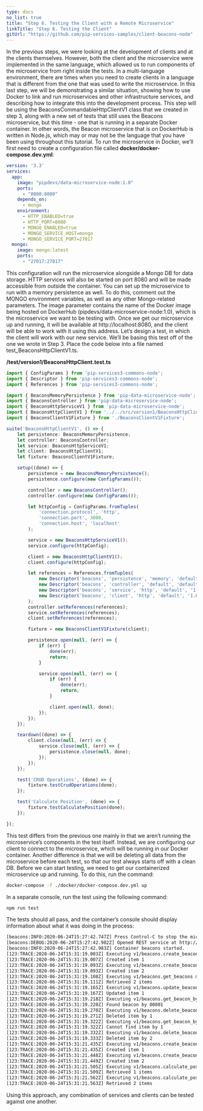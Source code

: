 ```yaml
---
type: docs
no_list: true
title: "Step 6. Testing the Client with a Remote Microservice"
linkTitle: "Step 6. Testing the Client" 
gitUrl: "https://github.com/pip-services-samples/client-beacons-node"
---
```


In the previous steps, we were looking at the development of clients and at the clients themselves. However, both the client and the microservice were implemented in the same language, which allowed us to run components of the microservice from right inside the tests. In a multi-language environment, there are times when you need to create clients in a language that is different from the one that was used to write the microservice. In this last step, we will be demonstrating a similar situation, showing how to use Docker to link and run microservices and other infrastructure services, and describing how to integrate this into the development process.
This step will be using the BeaconsCommandableHttpClientV1 class that we created in step 3, along with a new set of tests that still uses the Beacons microservice, but this time - one that is running in a separate Docker container. In other words, the Beacon microservice that is on DockerHub is written in Node.js, which may or may not be the language that you have been using throughout this tutorial. 
To run the microservice in Docker, we’ll first need to create a configuration file called  **docker/docker-compose.dev.yml**:

```yml
version: '3.3'
services:
  app:    
    image: "pipdevs/data-microservice-node:1.0"    
    ports:      
      - "8080:8080"  
    depends_on:      
      - mongo     
    environment:      
      - HTTP_ENABLED=true      
      - HTTP_PORT=8080      
      - MONGO_ENABLED=true      
      - MONGO_SERVICE_HOST=mongo      
      - MONGO_SERVICE_PORT=27017
  mongo:    
    image: mongo:latest      
    ports:        
      - "27017:27017"

```

This configuration will run the microservice alongside a Mongo DB for data storage. HTTP services will also be started on port 8080 and will be made accessible from outside the container. You can set up the microservice to run with a memory persistence as well. To do this, comment out the MONGO environment variables, as well as any other Mongo-related parameters.
The image parameter contains the name of the Docker image being hosted on DockerHub (pipdevs/data-microservice-node:1.0), which is the microservice we want to be testing with. Once we get our microservice up and running, it will be available at http://localhost:8080, and the client will be able to work with it using this address. Let’s design a test, in which the client will work with our new service. We’ll be basing this test off of the one we wrote in Step 3. Place the code below into a file named test_BeaconsHttpClientV1.ts.

**/test/version1/BeaconsHttpClient.test.ts**

```typescript
import { ConfigParams } from 'pip-services3-commons-node';
import { Descriptor } from 'pip-services3-commons-node';
import { References } from 'pip-services3-commons-node';

import { BeaconsMemoryPersistence } from 'pip-data-microservice-node';
import { BeaconsController } from 'pip-data-microservice-node';
import { BeaconsHttpServiceV1 } from 'pip-data-microservice-node';
import { BeaconsHttpClientV1 } from '../../src/version1/BeaconsHttpClientV1';
import { BeaconsClientV1Fixture } from './BeaconsClientV1Fixture';

suite('BeaconsHttpClientV1', () => {
    let persistence: BeaconsMemoryPersistence;
    let controller: BeaconsController;
    let service: BeaconsHttpServiceV1;
    let client: BeaconsHttpClientV1;
    let fixture: BeaconsClientV1Fixture;

    setup((done) => {
        persistence = new BeaconsMemoryPersistence();
        persistence.configure(new ConfigParams());

        controller = new BeaconsController();
        controller.configure(new ConfigParams());

        let httpConfig = ConfigParams.fromTuples(
            'connection.protocol', 'http',
            'connection.port', 3000,
            'connection.host', 'localhost'
        );

        service = new BeaconsHttpServiceV1();
        service.configure(httpConfig);

        client = new BeaconsHttpClientV1();
        client.configure(httpConfig);

        let references = References.fromTuples(
            new Descriptor('beacons', 'persistence', 'memory', 'default', '1.0'), persistence,
            new Descriptor('beacons', 'controller', 'default', 'default', '1.0'), controller,
            new Descriptor('beacons', 'service', 'http', 'default', '1.0'), service,
            new Descriptor('beacons', 'client', 'http', 'default', '1.0'), client
        );
        controller.setReferences(references);
        service.setReferences(references);
        client.setReferences(references);

        fixture = new BeaconsClientV1Fixture(client);

        persistence.open(null, (err) => {
            if (err) {
                done(err);
                return;
            }

            service.open(null, (err) => {
                if (err) {
                    done(err);
                    return;
                }

                client.open(null, done);
            });
        });
    });

    teardown((done) => {
        client.close(null, (err) => {
            service.close(null, (err) => {
                persistence.close(null, done);
            });    
        });
    });

    test('CRUD Operations', (done) => {
        fixture.testCrudOperations(done);
    });

    test('Calculate Position', (done) => {
        fixture.testCalculatePosition(done);
    });

});

```

This test differs from the previous one mainly in that we aren’t running the microservice’s components in the test itself. Instead, we are configuring our client to connect to the microservice, which will be running in our Docker container. Another difference is that we will be deleting all data from the microservice before each test, so that our test always starts off with a clean DB.
Before we can start testing, we need to get our containerized microservice up and running. To do this, run the command:

```bash
docker-compose -f ./docker/docker-compose.dev.yml up 

```

In a separate console, run the test using the following command:
```bash
npm run test

```

The tests should all pass, and the container’s console should display information about what it was doing in the process:

```bash
[beacons:INFO:2020-06-24T15:27:42.747Z] Press Control-C to stop the microservice...
[beacons:DEBUG:2020-06-24T15:27:42.982Z] Opened REST service at http://0.0.0.0:8080
[beacons:INFO:2020-06-24T15:27:42.983Z] Container beacons started.
[123:TRACE:2020-06-24T15:31:19.003Z] Executing v1/beacons.create_beacon method
[123:TRACE:2020-06-24T15:31:19.007Z] Created item 1
[123:TRACE:2020-06-24T15:31:19.093Z] Executing v1/beacons.create_beacon method
[123:TRACE:2020-06-24T15:31:19.093Z] Created item 2
[123:TRACE:2020-06-24T15:31:19.108Z] Executing v1/beacons.get_beacons method
[123:TRACE:2020-06-24T15:31:19.111Z] Retrieved 2 items
[123:TRACE:2020-06-24T15:31:19.165Z] Executing v1/beacons.update_beacon method
[123:TRACE:2020-06-24T15:31:19.167Z] Updated item 1
[123:TRACE:2020-06-24T15:31:19.218Z] Executing v1/beacons.get_beacon_by_udi method
[123:TRACE:2020-06-24T15:31:19.220Z] Found beacon by 00001
[123:TRACE:2020-06-24T15:31:19.270Z] Executing v1/beacons.delete_beacon_by_id method
[123:TRACE:2020-06-24T15:31:19.271Z] Deleted item by 1
[123:TRACE:2020-06-24T15:31:19.322Z] Executing v1/beacons.get_beacon_by_id method
[123:TRACE:2020-06-24T15:31:19.322Z] Cannot find item by 1
[123:TRACE:2020-06-24T15:31:19.332Z] Executing v1/beacons.delete_beacon_by_id method
[123:TRACE:2020-06-24T15:31:19.333Z] Deleted item by 2
[123:TRACE:2020-06-24T15:31:21.435Z] Executing v1/beacons.create_beacon method
[123:TRACE:2020-06-24T15:31:21.435Z] Created item 1
[123:TRACE:2020-06-24T15:31:21.448Z] Executing v1/beacons.create_beacon method
[123:TRACE:2020-06-24T15:31:21.449Z] Created item 2
[123:TRACE:2020-06-24T15:31:21.505Z] Executing v1/beacons.calculate_position method
[123:TRACE:2020-06-24T15:31:21.509Z] Retrieved 1 items
[123:TRACE:2020-06-24T15:31:21.562Z] Executing v1/beacons.calculate_position method
[123:TRACE:2020-06-24T15:31:21.563Z] Retrieved 2 items
```
Using this approach, any combination of services and clients can be tested against one another.
